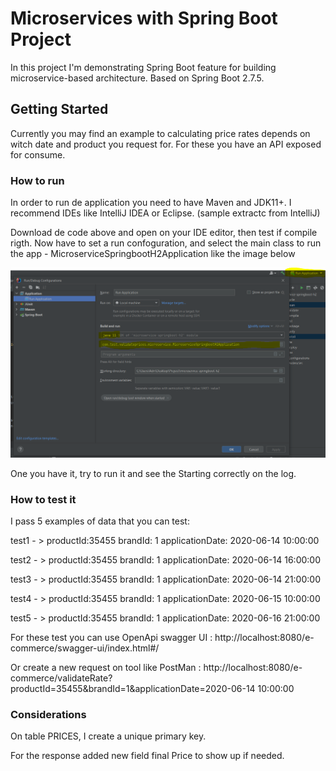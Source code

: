 # Microservices with Spring Boot Project 

In this project I'm demonstrating Spring Boot feature for building microservice-based architecture. Based on Spring Boot 2.7.5.

## Getting Started

Currently you may find an example to calculating price rates depends on witch date and product you request for. 
For these you have an API exposed for consume.

### How to run

In order to run de application you need to have Maven and JDK11+. I recommend IDEs like IntelliJ IDEA or Eclipse. (sample extractc from IntelliJ)

Download de code above and open on your IDE editor, then test if compile rigth. Now have to set a run confoguration, and select the main class to run the app - MicroserviceSpringbootH2Application like the image below

![Alt text](RunApplication.PNG)

One you have it, try to run it and see the Starting correctly on the log.

### How to test it
I pass 5 examples of data that you can test:

test1 - > productId:35455 brandId: 1 applicationDate: 2020-06-14 10:00:00

test2 - > productId:35455 brandId: 1 applicationDate: 2020-06-14 16:00:00

test3 - > productId:35455 brandId: 1 applicationDate: 2020-06-14 21:00:00

test4 - > productId:35455 brandId: 1 applicationDate: 2020-06-15 10:00:00

test5 - > productId:35455 brandId: 1 applicationDate: 2020-06-16 21:00:00

For these test you can use OpenApi swagger UI : http://localhost:8080/e-commerce/swagger-ui/index.html#/

Or create a new request on tool like PostMan : http://localhost:8080/e-commerce/validateRate?productId=35455&brandId=1&applicationDate=2020-06-14 10:00:00

### Considerations

On table PRICES, I create a unique primary key.

For the response added new field final Price to show up if needed.

